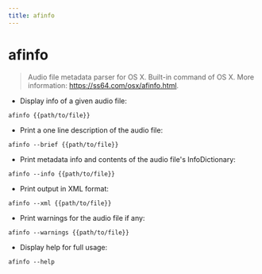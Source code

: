 ```yaml
---
title: afinfo
---
```

# afinfo

> Audio file metadata parser for OS X.
> Built-in command of OS X.
> More information: <https://ss64.com/osx/afinfo.html>.

- Display info of a given audio file:

`afinfo {{path/to/file}}`

- Print a one line description of the audio file:

`afinfo --brief {{path/to/file}}`

- Print metadata info and contents of the audio file's InfoDictionary:

`afinfo --info {{path/to/file}}`

- Print output in XML format:

`afinfo --xml {{path/to/file}}`

- Print warnings for the audio file if any:

`afinfo --warnings {{path/to/file}}`

- Display help for full usage:

`afinfo --help`
